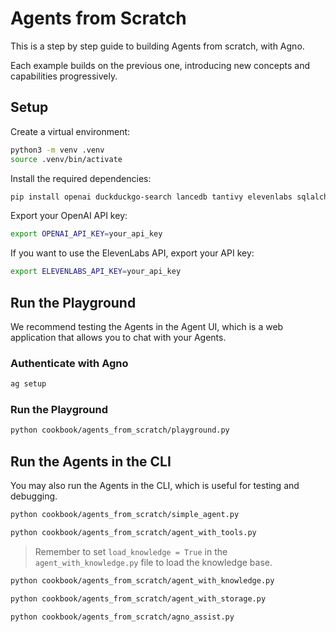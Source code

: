 # Agents from Scratch

This is a step by step guide to building Agents from scratch, with Agno.

Each example builds on the previous one, introducing new concepts and capabilities progressively.

## Setup

Create a virtual environment:

```bash
python3 -m venv .venv
source .venv/bin/activate
```

Install the required dependencies:

```bash
pip install openai duckduckgo-search lancedb tantivy elevenlabs sqlalchemy agno
```

Export your OpenAI API key:

```bash
export OPENAI_API_KEY=your_api_key
```

If you want to use the ElevenLabs API, export your API key:

```bash
export ELEVENLABS_API_KEY=your_api_key
```

## Run the Playground

We recommend testing the Agents in the Agent UI, which is a web application that allows you to chat with your Agents.

### Authenticate with Agno

```bash
ag setup
```

### Run the Playground

```bash
python cookbook/agents_from_scratch/playground.py
```

## Run the Agents in the CLI

You may also run the Agents in the CLI, which is useful for testing and debugging.

```bash
python cookbook/agents_from_scratch/simple_agent.py
```

```bash
python cookbook/agents_from_scratch/agent_with_tools.py
```

> Remember to set `load_knowledge = True` in the `agent_with_knowledge.py` file to load the knowledge base.

```bash
python cookbook/agents_from_scratch/agent_with_knowledge.py
```

```bash
python cookbook/agents_from_scratch/agent_with_storage.py
```

```bash
python cookbook/agents_from_scratch/agno_assist.py
```
